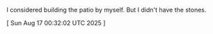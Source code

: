  
I considered building the patio by myself. But I didn't have the stones.
 
[ 
Sun Aug 17 00:32:02 UTC 2025
 ]
